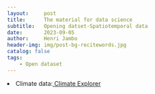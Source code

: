 ```yaml
---
layout:     post
title:      The material for data science
subtitle:   Opening datset-Spatiotemporal data
date:       2023-09-05
author:     Henri Jambo
header-img: img/post-bg-recitewords.jpg
catalog: false
tags:
    - Open dataset
---
```


<ur> 

<li> Climate data:<a href="https://climexp.knmi.nl/start.cgi?id=51e9b9c2ffa5bf2a83a469eba86afa0f"> Climate Explorer</a>  </li>

    
</ur>
